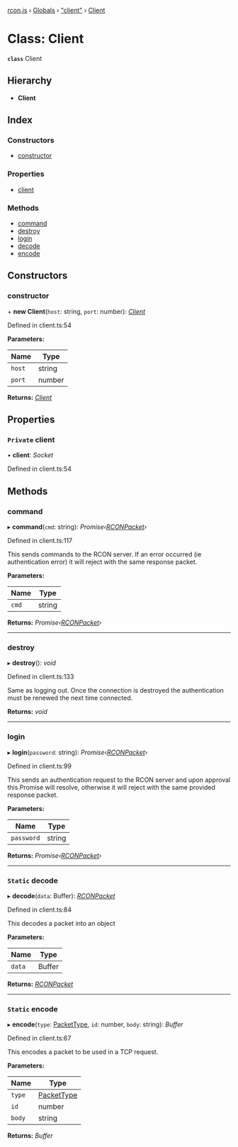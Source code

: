 [rcon.js](../README.md) › [Globals](../globals.md) › ["client"](../modules/_client_.md) › [Client](_client_.client.md)

# Class: Client

**`class`** Client

## Hierarchy

* **Client**

## Index

### Constructors

* [constructor](_client_.client.md#constructor)

### Properties

* [client](_client_.client.md#private-client)

### Methods

* [command](_client_.client.md#command)
* [destroy](_client_.client.md#destroy)
* [login](_client_.client.md#login)
* [decode](_client_.client.md#static-decode)
* [encode](_client_.client.md#static-encode)

## Constructors

###  constructor

\+ **new Client**(`host`: string, `port`: number): *[Client](_client_.client.md)*

Defined in client.ts:54

**Parameters:**

Name | Type |
------ | ------ |
`host` | string |
`port` | number |

**Returns:** *[Client](_client_.client.md)*

## Properties

### `Private` client

• **client**: *Socket*

Defined in client.ts:54

## Methods

###  command

▸ **command**(`cmd`: string): *Promise‹[RCONPacket](../modules/_client_.md#rconpacket)›*

Defined in client.ts:117

This sends commands to the RCON server. If an error occurred (ie authentication error) it
will reject with the same response packet.

**Parameters:**

Name | Type |
------ | ------ |
`cmd` | string |

**Returns:** *Promise‹[RCONPacket](../modules/_client_.md#rconpacket)›*

___

###  destroy

▸ **destroy**(): *void*

Defined in client.ts:133

Same as logging out. Once the connection is destroyed the authentication must be renewed
the next time connected.

**Returns:** *void*

___

###  login

▸ **login**(`password`: string): *Promise‹[RCONPacket](../modules/_client_.md#rconpacket)›*

Defined in client.ts:99

This sends an authentication request to the RCON server and upon approval this Promise
will resolve, otherwise it will reject with the same provided response packet.

**Parameters:**

Name | Type |
------ | ------ |
`password` | string |

**Returns:** *Promise‹[RCONPacket](../modules/_client_.md#rconpacket)›*

___

### `Static` decode

▸ **decode**(`data`: Buffer): *[RCONPacket](../modules/_client_.md#rconpacket)*

Defined in client.ts:84

This decodes a packet into an object

**Parameters:**

Name | Type |
------ | ------ |
`data` | Buffer |

**Returns:** *[RCONPacket](../modules/_client_.md#rconpacket)*

___

### `Static` encode

▸ **encode**(`type`: [PacketType](../enums/_client_.packettype.md), `id`: number, `body`: string): *Buffer*

Defined in client.ts:67

This encodes a packet to be used in a TCP request.

**Parameters:**

Name | Type |
------ | ------ |
`type` | [PacketType](../enums/_client_.packettype.md) |
`id` | number |
`body` | string |

**Returns:** *Buffer*
